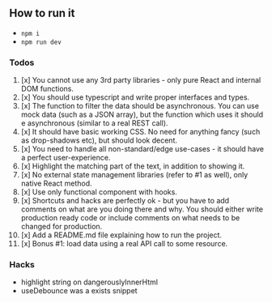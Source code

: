 ## How to run it

- `npm i`
- `npm run dev`

### Todos

1. [x] You cannot use any 3rd party libraries - only pure React and internal DOM functions.
2. [x] You should use typescript and write proper interfaces and types.
3. [x] The function to filter the data should be asynchronous. You can use mock data (such as a JSON array), but the function which uses it should e asynchronous (similar to a real REST call).
4. [x] It should have basic working CSS. No need for anything fancy (such as drop-shadows etc), but should look decent.
5. [x] You need to handle all non-standard/edge use-cases - it should have a perfect user-experience.
6. [x] Highlight the matching part of the text, in addition to showing it.
7. [x] No external state management libraries (refer to #1 as well), only native React method.
8. [x] Use only functional component with hooks.
9. [x] Shortcuts and hacks are perfectly ok - but you have to add comments on what are you doing there and why. You should either write production ready code or include comments on what needs to be changed for production.
10. [x] Add a README.md file explaining how to run the project.
11. [x] Bonus #1: load data using a real API call to some resource.

### Hacks

- highlight string on dangerouslyInnerHtml
- useDebounce was a exists snippet
